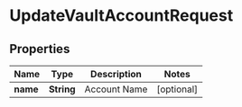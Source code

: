

# UpdateVaultAccountRequest


## Properties

| Name | Type | Description | Notes |
|------------ | ------------- | ------------- | -------------|
|**name** | **String** | Account Name |  [optional] |



